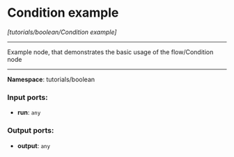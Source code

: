 # Condition example

_[tutorials/boolean/Condition example]_

---

Example node, that demonstrates the basic usage of the flow/Condition node

---

__Namespace__: tutorials/boolean

### Input ports:

* __run__: ` any `

### Output ports:

* __output__: ` any `

